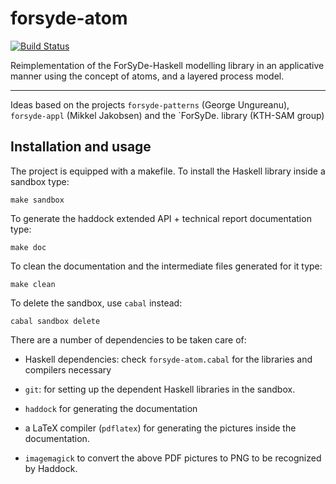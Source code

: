 forsyde-atom
============

[![Build Status](https://travis-ci.org/forsyde/forsyde-atom.svg?branch=dev-untracked)](https://travis-ci.org/forsyde/forsyde-atom)

Reimplementation of the ForSyDe-Haskell modelling library in an
applicative manner using the concept of atoms, and a layered process
model.

---- 

Ideas based on the projects `forsyde-patterns` (George
Ungureanu), `forsyde-appl` (Mikkel Jakobsen) and the `ForSyDe. library
(KTH-SAM group)


Installation and usage
----------------------

The project is equipped with a makefile. To install the Haskell
library inside a sandbox type:

    make sandbox

To generate the haddock extended API + technical report documentation
type:

    make doc

To clean the documentation and the intermediate files generated for it
type:

    make clean
    
To delete the sandbox, use `cabal` instead:

    cabal sandbox delete

There are a number of dependencies to be taken care of:

 * Haskell dependencies: check `forsyde-atom.cabal` for the libraries
   and compilers necessary

 * `git`: for setting up the dependent Haskell libraries in the sandbox.

 * `haddock` for generating the documentation

 * a LaTeX compiler (`pdflatex`) for generating the pictures inside
   the documentation.

 * `imagemagick` to convert the above PDF pictures to PNG to be
   recognized by Haddock.
